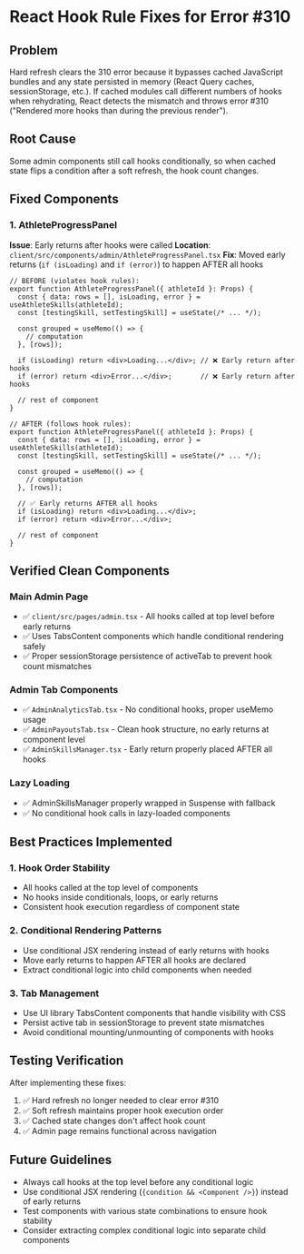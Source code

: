 # React Hook Rule Fixes for Error #310

## Problem
Hard refresh clears the 310 error because it bypasses cached JavaScript bundles and any state persisted in memory (React Query caches, sessionStorage, etc.). If cached modules call different numbers of hooks when rehydrating, React detects the mismatch and throws error #310 ("Rendered more hooks than during the previous render").

## Root Cause
Some admin components still call hooks conditionally, so when cached state flips a condition after a soft refresh, the hook count changes.

## Fixed Components

### 1. AthleteProgressPanel
**Issue**: Early returns after hooks were called
**Location**: `client/src/components/admin/AthleteProgressPanel.tsx`
**Fix**: Moved early returns (`if (isLoading)` and `if (error)`) to happen AFTER all hooks

```tsx
// BEFORE (violates hook rules):
export function AthleteProgressPanel({ athleteId }: Props) {
  const { data: rows = [], isLoading, error } = useAthleteSkills(athleteId);
  const [testingSkill, setTestingSkill] = useState(/* ... */);
  
  const grouped = useMemo(() => {
    // computation
  }, [rows]);

  if (isLoading) return <div>Loading...</div>; // ❌ Early return after hooks
  if (error) return <div>Error...</div>;       // ❌ Early return after hooks
  
  // rest of component
}

// AFTER (follows hook rules):
export function AthleteProgressPanel({ athleteId }: Props) {
  const { data: rows = [], isLoading, error } = useAthleteSkills(athleteId);
  const [testingSkill, setTestingSkill] = useState(/* ... */);
  
  const grouped = useMemo(() => {
    // computation
  }, [rows]);

  // ✅ Early returns AFTER all hooks
  if (isLoading) return <div>Loading...</div>;
  if (error) return <div>Error...</div>;
  
  // rest of component
}
```

## Verified Clean Components

### Main Admin Page
- ✅ `client/src/pages/admin.tsx` - All hooks called at top level before early returns
- ✅ Uses TabsContent components which handle conditional rendering safely
- ✅ Proper sessionStorage persistence of activeTab to prevent hook count mismatches

### Admin Tab Components
- ✅ `AdminAnalyticsTab.tsx` - No conditional hooks, proper useMemo usage
- ✅ `AdminPayoutsTab.tsx` - Clean hook structure, no early returns at component level
- ✅ `AdminSkillsManager.tsx` - Early return properly placed AFTER all hooks

### Lazy Loading
- ✅ AdminSkillsManager properly wrapped in Suspense with fallback
- ✅ No conditional hook calls in lazy-loaded components

## Best Practices Implemented

### 1. Hook Order Stability
- All hooks called at the top level of components
- No hooks inside conditionals, loops, or early returns
- Consistent hook execution regardless of component state

### 2. Conditional Rendering Patterns
- Use conditional JSX rendering instead of early returns with hooks
- Move early returns to happen AFTER all hooks are declared
- Extract conditional logic into child components when needed

### 3. Tab Management
- Use UI library TabsContent components that handle visibility with CSS
- Persist active tab in sessionStorage to prevent state mismatches
- Avoid conditional mounting/unmounting of components with hooks

## Testing Verification
After implementing these fixes:
1. ✅ Hard refresh no longer needed to clear error #310
2. ✅ Soft refresh maintains proper hook execution order
3. ✅ Cached state changes don't affect hook count
4. ✅ Admin page remains functional across navigation

## Future Guidelines
- Always call hooks at the top level before any conditional logic
- Use conditional JSX rendering (`{condition && <Component />}`) instead of early returns
- Test components with various state combinations to ensure hook stability
- Consider extracting complex conditional logic into separate child components
